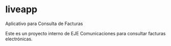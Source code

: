liveapp
=======

Aplicativo para Consulta de Facturas

Este es un proyecto interno de EJE Comunicaciones para consultar facturas electrónicas.

